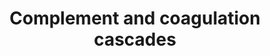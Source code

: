 ---
annotations:
- id: PW:0000502
  parent: regulatory pathway
  type: Pathway Ontology
  value: complement system pathway
authors:
- 169.230.77.174
- MaintBot
- Thomas
- Khanspers
- Lslabim
- AlexanderPico
- Ddigles
- Zari
- Egonw
- Lindarieswijk
- Fehrhart
- DeSl
- Eweitz
- Finterly
citedin:
- link: PMC9255380
  title: Gene-mapping study of extremes of cerebral small vessel disease reveals TRIM47
    as a strong candidate (2022)
- link: PMC9154116
  title: Target and drug predictions for SARS-CoV-2 infection in hepatocellular carcinoma
    patients (2022)
- link: PMC8449537
  title: Novel ACE2 protein interactions relevant to COVID-19 predicted by evolutionary
    rate correlations (2021)
- link: PMC7592753
  title: Bioinformatic characterization of angiotensin-converting enzyme 2, the entry
    receptor for SARS-CoV-2 (2020)
- link: PMC6296511
  title: 'Proteomic analysis of heart failure hospitalization among patients with
    chronic kidney disease: The Heart and Soul Study (2018)'
- link: PMC6117012
  title: A proteomic signature that reflects pancreatic beta-cell function (2018)
- link: PMC5932525
  title: Saliva Proteomics Analysis Offers Insights on Type 1 Diabetes Pathology in
    a Pediatric Population (2018)
- link: PMC5085087
  title: Long Term Culture of the A549 Cancer Cell Line Promotes Multilamellar Body
    Formation and Differentiation towards an Alveolar Type II Pneumocyte Phenotype
    (2016)
- link: PMC9607846
  title: 'Discovering Common Pathogenic Mechanisms of COVID-19 and Parkinson Disease:
    An Integrated Bioinformatics Analysis (2022)'
description: 'Blood coagulation is a series of coordinated and calcium-dependent proenzyme-to-serine
  protease conversions likely to be localized on the surfaces of activated cells in
  vivo. It culminates in the formation of thrombin, the enzyme responsible for the
  conversion of soluble fibrinogen to the insoluble fibrin clot. The kallikrein-kinin
  system is an endogenous metabolic cascade, triggering of which results in the release
  of vasoactive kinins (bradykinin-related peptides). Kinin peptides are implicated
  in many physiological and pathological processes including the regulation of blood
  pressure and sodium homeostasis, inflammatory processes, and the cardioprotective
  effects of preconditioning. Complement is a system of plasma proteins that is activated
  by the presence of pathogens. There are three pathways of complement activation:
  the classical pathway, the lectin pathway, and the alternative pathway. All of these
  pathways generate a crucial enzymatic activity that, intern, generates the effector
  molecules of complement. The three main consequences of complement activation are
  the opsonization of pathogens, the recruitment of inflammatory and immunocompetent
  cells, and the direct killing of pathogens. Source: KEGG   Proteins on this pathway
  have targeted assays available via the [https://assays.cancer.gov/available_assays?wp_id=WP558
  CPTAC Assay Portal]'
last-edited: 2021-06-22
ndex: 9c54cfd8-8b5f-11eb-9e72-0ac135e8bacf
organisms:
- Homo sapiens
redirect_from:
- /index.php/Pathway:WP558
- /instance/WP558
- /instance/WP558_rr119232
revision: r119232
schema-jsonld:
- '@context': https://schema.org/
  '@id': https://wikipathways.github.io/pathways/WP558.html
  '@type': Dataset
  creator:
    '@type': Organization
    name: WikiPathways
  description: 'Blood coagulation is a series of coordinated and calcium-dependent
    proenzyme-to-serine protease conversions likely to be localized on the surfaces
    of activated cells in vivo. It culminates in the formation of thrombin, the enzyme
    responsible for the conversion of soluble fibrinogen to the insoluble fibrin clot.
    The kallikrein-kinin system is an endogenous metabolic cascade, triggering of
    which results in the release of vasoactive kinins (bradykinin-related peptides).
    Kinin peptides are implicated in many physiological and pathological processes
    including the regulation of blood pressure and sodium homeostasis, inflammatory
    processes, and the cardioprotective effects of preconditioning. Complement is
    a system of plasma proteins that is activated by the presence of pathogens. There
    are three pathways of complement activation: the classical pathway, the lectin
    pathway, and the alternative pathway. All of these pathways generate a crucial
    enzymatic activity that, intern, generates the effector molecules of complement.
    The three main consequences of complement activation are the opsonization of pathogens,
    the recruitment of inflammatory and immunocompetent cells, and the direct killing
    of pathogens. Source: KEGG   Proteins on this pathway have targeted assays available
    via the [https://assays.cancer.gov/available_assays?wp_id=WP558 CPTAC Assay Portal]'
  keywords:
  - '109821'
  - A2M
  - ADN
  - BDKRB1
  - Bradykinin
  - C1QA
  - C1QB
  - C1QG
  - C1R
  - C1S
  - C2
  - C3
  - C3AR1
  - C4
  - C5R1
  - C6
  - C7
  - C8G
  - C9
  - CFH
  - CFI
  - CLU
  - CPB2
  - CR1
  - CR2
  - Daf1
  - F10
  - F12
  - F13B
  - F2
  - F2R
  - F3
  - F5
  - F7
  - F8
  - F9
  - FGB
  - Fibrin monomer
  - H2-BF
  - Hc
  - KLKB1
  - KNG1
  - MASP1
  - MASP2
  - MBL1
  - MCP
  - PLAT
  - PLAU
  - PLAUR
  - PLG
  - PROC
  - PROS1
  - SERPINA1
  - SERPINA5
  - SERPINC1
  - SERPIND1
  - SERPINE1
  - SERPINF2
  - SERPING1
  - TFPI
  - THBD
  - VWF
  license: CC0
  name: Complement and coagulation cascades
seo: CreativeWork
title: Complement and coagulation cascades
wpid: WP558
---